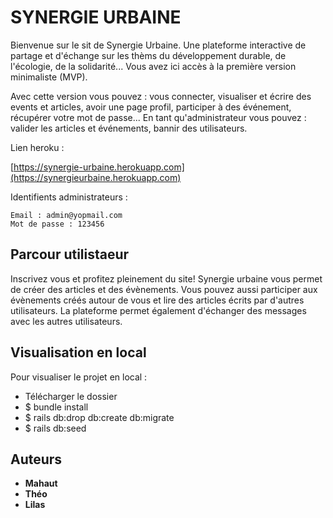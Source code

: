 # SYNERGIE URBAINE

Bienvenue sur le sit de Synergie Urbaine. Une plateforme interactive de partage et d'échange sur les thèms du développement durable, de l'écologie, de la solidarité...
Vous avez ici accès à la première version minimaliste (MVP).

Avec cette version vous pouvez : vous connecter, visualiser et écrire des events et articles, avoir une page profil, participer à des événement, récupérer votre mot de passe... 
En tant qu'administrateur vous pouvez : valider les articles et événements, bannir des utilisateurs.

Lien heroku :

[https://synergie-urbaine.herokuapp.com](https://synergieurbaine.herokuapp.com)


Identifients administrateurs : 

```
Email : admin@yopmail.com
Mot de passe : 123456
```


## Parcour utilistaeur 

Inscrivez vous et profitez pleinement du site! 
Synergie urbaine vous permet de créer des articles et des évènements. Vous pouvez aussi participer aux évènements créés autour de vous et lire des articles écrits par d'autres utilisateurs.
La plateforme permet également d'échanger des messages avec les autres utilisateurs.


## Visualisation en local

Pour visualiser le projet en local : 
- Télécharger le dossier
- $ bundle install
- $ rails db:drop db:create db:migrate 
- $ rails db:seed

## Auteurs

* **Mahaut** 
* **Théo** 
* **Lilas** 

